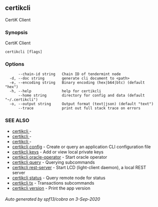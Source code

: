 ## certikcli

CertiK Client

### Synopsis

CertiK Client

```
certikcli [flags]
```

### Options

```
      --chain-id string   Chain ID of tendermint node
  -d, --doc string        generate cli document to <path>
  -e, --encoding string   Binary encoding (hex|b64|btc) (default "hex")
  -h, --help              help for certikcli
      --home string       directory for config and data (default "~/.certikcli")
  -o, --output string     Output format (text|json) (default "text")
      --trace             print out full stack trace on errors
```

### SEE ALSO

* [certikcli ](certikcli_.md)	 - 
* [certikcli ](certikcli_.md)	 - 
* [certikcli ](certikcli_.md)	 - 
* [certikcli config](certikcli_config.md)	 - Create or query an application CLI configuration file
* [certikcli keys](certikcli_keys.md)	 - Add or view local private keys
* [certikcli oracle-operator](certikcli_oracle-operator.md)	 - Start oracle operator
* [certikcli query](certikcli_query.md)	 - Querying subcommands
* [certikcli rest-server](certikcli_rest-server.md)	 - Start LCD (light-client daemon), a local REST server
* [certikcli status](certikcli_status.md)	 - Query remote node for status
* [certikcli tx](certikcli_tx.md)	 - Transactions subcommands
* [certikcli version](certikcli_version.md)	 - Print the app version

###### Auto generated by spf13/cobra on 3-Sep-2020
